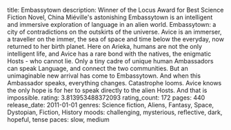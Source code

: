title: Embassytown
description: Winner of the Locus Award for Best Science Fiction Novel, China Miéville's astonishing Embassytown is an intelligent and immersive exploration of language in an alien world. Embassytown: a city of contradictions on the outskirts of the universe. Avice is an immerser, a traveller on the immer, the sea of space and time below the everyday, now returned to her birth planet. Here on Arieka, humans are not the only intelligent life, and Avice has a rare bond with the natives, the enigmatic Hosts - who cannot lie. Only a tiny cadre of unique human Ambassadors can speak Language, and connect the two communities. But an unimaginable new arrival has come to Embassytown. And when this Ambassador speaks, everything changes. Catastrophe looms. Avice knows the only hope is for her to speak directly to the alien Hosts. And that is impossible.
rating: 3.813953488372093
rating_count: 172
pages: 440
release_date: 2011-01-01
genres: Science fiction, Aliens, Fantasy, Space, Dystopian, Fiction, History
moods: challenging, mysterious, reflective, dark, hopeful, tense
paces: slow, medium